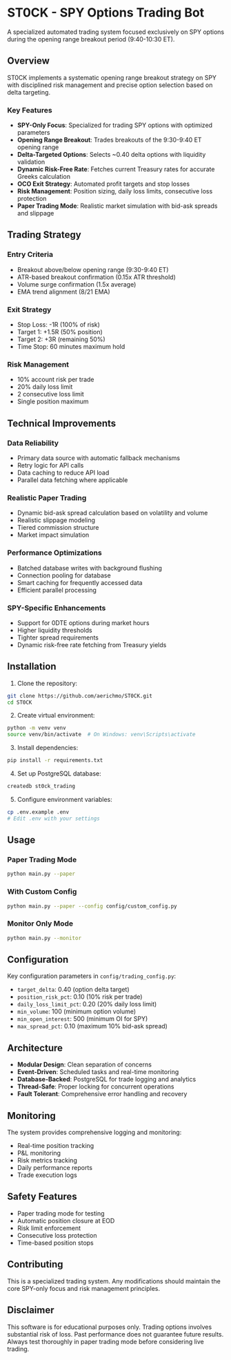 # ST0CK - SPY Options Trading Bot

A specialized automated trading system focused exclusively on SPY options during the opening range breakout period (9:40-10:30 ET).

## Overview

ST0CK implements a systematic opening range breakout strategy on SPY with disciplined risk management and precise option selection based on delta targeting.

### Key Features

- **SPY-Only Focus**: Specialized for trading SPY options with optimized parameters
- **Opening Range Breakout**: Trades breakouts of the 9:30-9:40 ET opening range
- **Delta-Targeted Options**: Selects ~0.40 delta options with liquidity validation
- **Dynamic Risk-Free Rate**: Fetches current Treasury rates for accurate Greeks calculation
- **OCO Exit Strategy**: Automated profit targets and stop losses
- **Risk Management**: Position sizing, daily loss limits, consecutive loss protection
- **Paper Trading Mode**: Realistic market simulation with bid-ask spreads and slippage

## Trading Strategy

### Entry Criteria
- Breakout above/below opening range (9:30-9:40 ET)
- ATR-based breakout confirmation (0.15x ATR threshold)
- Volume surge confirmation (1.5x average)
- EMA trend alignment (8/21 EMA)

### Exit Strategy
- Stop Loss: -1R (100% of risk)
- Target 1: +1.5R (50% position)
- Target 2: +3R (remaining 50%)
- Time Stop: 60 minutes maximum hold

### Risk Management
- 10% account risk per trade
- 20% daily loss limit
- 2 consecutive loss limit
- Single position maximum

## Technical Improvements

### Data Reliability
- Primary data source with automatic fallback mechanisms
- Retry logic for API calls
- Data caching to reduce API load
- Parallel data fetching where applicable

### Realistic Paper Trading
- Dynamic bid-ask spread calculation based on volatility and volume
- Realistic slippage modeling
- Tiered commission structure
- Market impact simulation

### Performance Optimizations
- Batched database writes with background flushing
- Connection pooling for database
- Smart caching for frequently accessed data
- Efficient parallel processing

### SPY-Specific Enhancements
- Support for 0DTE options during market hours
- Higher liquidity thresholds
- Tighter spread requirements
- Dynamic risk-free rate fetching from Treasury yields

## Installation

1. Clone the repository:
```bash
git clone https://github.com/aerichmo/ST0CK.git
cd ST0CK
```

2. Create virtual environment:
```bash
python -m venv venv
source venv/bin/activate  # On Windows: venv\Scripts\activate
```

3. Install dependencies:
```bash
pip install -r requirements.txt
```

4. Set up PostgreSQL database:
```bash
createdb st0ck_trading
```

5. Configure environment variables:
```bash
cp .env.example .env
# Edit .env with your settings
```

## Usage

### Paper Trading Mode
```bash
python main.py --paper
```

### With Custom Config
```bash
python main.py --paper --config config/custom_config.py
```

### Monitor Only Mode
```bash
python main.py --monitor
```

## Configuration

Key configuration parameters in `config/trading_config.py`:

- `target_delta`: 0.40 (option delta target)
- `position_risk_pct`: 0.10 (10% risk per trade)
- `daily_loss_limit_pct`: 0.20 (20% daily loss limit)
- `min_volume`: 100 (minimum option volume)
- `min_open_interest`: 500 (minimum OI for SPY)
- `max_spread_pct`: 0.10 (maximum 10% bid-ask spread)

## Architecture

- **Modular Design**: Clean separation of concerns
- **Event-Driven**: Scheduled tasks and real-time monitoring
- **Database-Backed**: PostgreSQL for trade logging and analytics
- **Thread-Safe**: Proper locking for concurrent operations
- **Fault Tolerant**: Comprehensive error handling and recovery

## Monitoring

The system provides comprehensive logging and monitoring:

- Real-time position tracking
- P&L monitoring
- Risk metrics tracking
- Daily performance reports
- Trade execution logs

## Safety Features

- Paper trading mode for testing
- Automatic position closure at EOD
- Risk limit enforcement
- Consecutive loss protection
- Time-based position stops

## Contributing

This is a specialized trading system. Any modifications should maintain the core SPY-only focus and risk management principles.

## Disclaimer

This software is for educational purposes only. Trading options involves substantial risk of loss. Past performance does not guarantee future results. Always test thoroughly in paper trading mode before considering live trading.